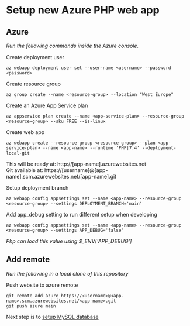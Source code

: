 # Setup new Azure PHP web app 

## Azure
*Run the following commands inside the Azure console.*

Create deployment user
```
az webapp deployment user set --user-name <username> --password <password>
```

Create resource group
```
az group create --name <resource-group> --location "West Europe"
```

Create an Azure App Service plan
```
az appservice plan create --name <app-service-plan> --resource-group <resource-group> --sku FREE --is-linux
```

Create web app
```
az webapp create --resource-group <resource-group> --plan <app-service-plan> --name <app-name> --runtime 'PHP|7.4' --deployment-local-git
```
This will be ready at: http://[app-name].azurewebsites.net  
Git available at: https://[username]@[app-name].scm.azurewebsites.net/[app-name].git

Setup deployment branch
```
az webapp config appsettings set --name <app-name> --resource-group <resource-group> --settings DEPLOYMENT_BRANCH='main'
```

Add app_debug setting to run different setup when developing
```
az webapp config appsettings set --name <app-name> --resource-group <resource-group> --settings APP_DEBUG='false'
```
*Php can load this value using $_ENV['APP_DEBUG']*

## Add remote
*Run the following in a local clone of this repository*

Push website to azure remote
```
git remote add azure https://<username>@<app-name>.scm.azurewebsites.net/<app-name>.git
git push azure main
```

Next step is to [setup MySQL database](docs/azure-setup-#2-mysql.md)